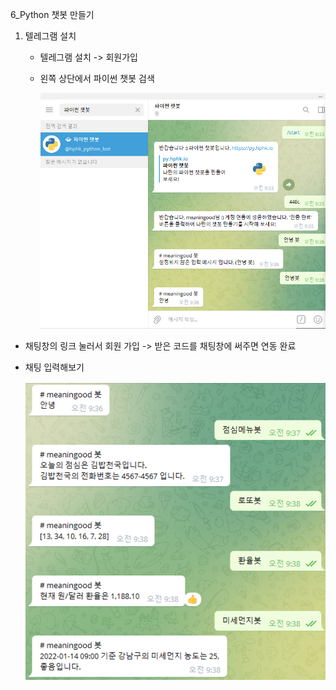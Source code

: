 6_Python 챗봇 만들기



1. 텔레그램 설치

   - 텔레그램 설치 -> 회원가입

   - 왼쪽 상단에서 파이썬 챗봇 검색

     ![image-20220114093650633](6_.assets/image-20220114093650633.png)



- 채팅창의 링크 눌러서 회원 가입 -> 받은 코드를 채팅창에 써주면 연동 완료

- 채팅 입력해보기

  ![image-20220114093910498](6_.assets/image-20220114093910498.png)























